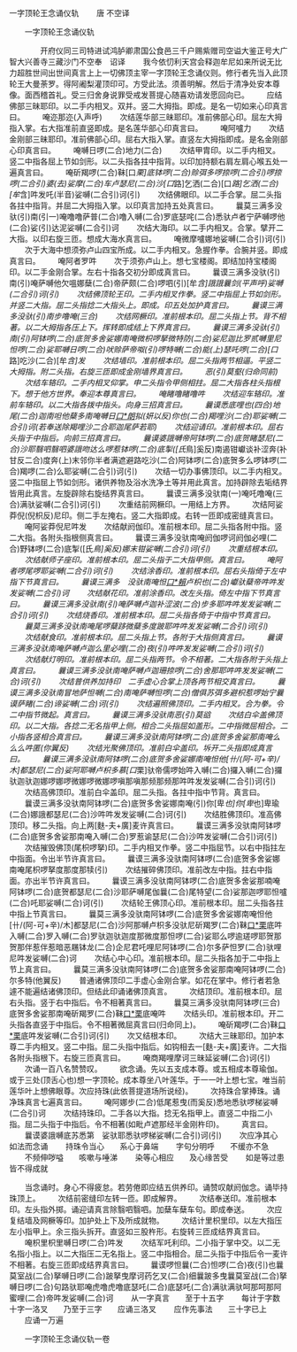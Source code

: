   一字顶轮王念诵仪轨
　　唐 不空译




　　一字顶轮王念诵仪轨

　　　　开府仪同三司特进试鸿胪卿肃国公食邑三千户赐紫赠司空谥大鉴正号大广智大兴善寺三藏沙门不空奉　诏译
　　我今依忉利天宫会释迦牟尼如来所说无比力超胜世间出世间真言上上一切佛顶主宰一字顶轮王念诵仪则。修行者先当入此顶轮王大曼荼罗。得阿阇梨灌顶印可。方受此法。须善明解。然后于清净处安本尊像。面西稽首礼。受三归舍身说罪受戒发菩提心随喜劝请发愿回向已。
　　应结佛部三昧耶印。以二手内相叉。双并。竖二大拇指。即成。是名一切如来心印真言曰。
　　唵迩那迩(入声呼)
　　次结莲华部三昧耶印。准前佛部心印。屈左大拇指入掌。右大指准前直竖即成。是名莲华部心印真言曰。
　　唵阿嚧力
　　次结金刚部三昧耶印。准前佛部心印。屈右大指入掌。直竖左大拇指即成。是名金刚部心印真言曰。
　　唵嚩日啰(二合)地力(二合)
　　次结甲胄印。以二手内相叉。竖二中指各屈上节如剑形。以二头指各拄中指背。以印加持额右肩左肩心喉五处一遍真言曰。
　　唵斫羯啰(二合)靺[口*栗]底钵啰(二合)赊弭多啰捺啰(二合引)啰捺啰(二合引)婆(去)娑摩(二合)车卢瑟尼(二合)沙[口*路]乞洒(二合)[口*路]乞洒(二合)[牟*含]吽发吒(半音)娑嚩(二合引)诃(引)
　　次结佛眼印。以二手合掌。屈二头指各拄中指背。并屈二大拇指入掌。以印真言加持五处真言曰。
　　曩莫三满多没驮(引)南(引一)唵噜噜萨普(二合)噜入嚩(二合)罗底瑟咤(二合)悉驮卢者宁萨嚩啰他(二合)娑(引)达泥娑嚩(二合引)诃
　　次结大海印。以二手内相叉。合掌。擘开二大指。以印右旋三匝。想成大海水真言曰。
　　唵微摩嚧娜地娑嚩(二合引)诃(引)
　　次于大海中想须弥卢山四宝所成。以二手内相叉。急握作拳。合腕并竖。即成真言曰。
　　唵阿者罗吽
　　次于须弥卢山上。想七宝楼阁。即结加持宝楼阁印。以二手金刚合掌。左右十指各交初分即成真言曰。
　　曩谟三满多没驮(引)南(引)唵萨嚩他欠嗢娜蘖(二合)帝萨颇(二合)啰呬(引)[牟*含]誐誐曩剑(平声呼)娑嚩(二合引)诃(引)
　　次结佛顶轮王印。二手内相叉作拳。竖二中指屈上节如剑形。并竖二大指。屈二头指捻二大指头上。即成。印五处加护真言曰。
　　曩谟三满多没驮(引)南步噜唵(三合)
　　次结网橛印。准前根本印。屈二头指上节。背不相著。以二大拇指各压上下。挥转即成结上下界真言曰。
　　曩谟三满多没驮(引)南(引)阿钵啰(二合)底贺多舍娑娜南唵微枳啰拏微特防(二合)娑尼迦比罗贰嚩里尼怛啰(二合)娑耶嚩日啰(二合)吠赊萨帝呶(引)啰特嚩(二合)能(上)瑟吒啰(二合)[口*路]吃沙(二合)[牟*含]发
　　次结墙印。准前根本印。屈二头指两节相逼。平竖二大拇指。附二头指。右旋三匝即成金刚墙界真言曰。
　　恶(引)莫壑(归命同前)
　　次结车辂印。二手内相叉仰掌。申二头指令甲侧相拄。屈二大指各柱头指根下。想于他方世界。奉迎本尊真言曰。
　　唵睹噜睹噜吽
　　次结迎车辂印。准前车辂印。以二大指各拨中指头。向身三招真言曰。
　　曩谟悉底哩也(四合)地尾(二合)迦南呾他蘖多南唵嚩日[口*朗](二合)拟(妍以反)你也(二合)羯哩沙(二合)耶娑嚩(二合引)诃(若奉送除羯哩沙二合耶迦尾萨若耶)
　　次结迎请印。准前根本印。屈右头指于中指后。向前三招真言曰。
　　曩谟婆誐嚩帝阿钵啰(二合)底贺睹瑟尼(二合)沙耶翳呬翳呬婆誐吻达么啰惹钵啰(二合)底掣([氏*鳥]奚反)南遏钳巘谈补涩奔(补甘反二合)度奔(上)末邻你半者满遮避路吃沙(二合)阿钵啰(二合)底贺多么啰钵啰(二合)羯啰(二合)么耶娑嚩(二合引)诃(引)
　　次结一切办事佛顶印。以二手内相叉。竖二中指屈上节如剑形。诸供养物及浴水洗净土等并用此真言。加持辟除去垢结界皆用此真言。左旋辟除右旋结界真言曰。
　　曩谟三满多没驮南(一)唵吒噜唵(三合)满驮娑嚩(二合引)诃(引)
　　次重结前网橛印。一用结上方界。
　　次结阿娑莽倪(倪枳反)尼印。侧二手左掩右。竖二大指即成。右转一匝即成密缝真言曰。
　　唵阿娑莽倪尼吽发
　　次结献阏伽印。准前根本印。屈二头指各附中指。竖二大指。各附头指根侧真言曰。
　　曩谟三满多没驮南唵阏伽啰诃阏伽必哩(二合)野钵啰(二合)底掣([氏*鳥]奚反)娜末钳娑嚩(二合引)诃(引)
　　次重结根本印。
　　次结献师子座印。准前根本印。屈二头指于二大指甲侧。真言曰。
　　唵阿者啰尾啰耶娑嚩(二合引)诃(引)
　　次结涂香印。准前根本印。屈右头指倚于左中指下节真言曰。
　　曩谟三满多　没驮南唵怛[口*賴](二合)卢枳也(二合)巘驮蘖帝吽吽发发娑嚩(二合引)诃
　　次结献花印。准前涂香印。改左头指。倚左中指下节真言曰。
　　曩谟三满多没驮南(引)唵萨嚩卢迦补涩波(二合)步多耶吽吽发发娑嚩(二合引)诃(引)
　　次结烧香印。准前根本印。屈二头指各倚于中指中节真言曰。
　　曩莫三满多没驮南唵尾啰蘖跢微蘖多度跛耶吽吽发发娑嚩(二合引)诃(引)
　　次结献食印。准前根本印。屈二头指上节。各附于大指侧真言曰。
　　曩谟三满多没驮南唵萨嚩卢迦么里必哩(二合)夜(引)吽吽发发娑嚩(二合引)诃(引)
　　次结献灯明印。准前根本印。屈二头指两节。令不相著。二大指各附于头指上真言曰。
　　曩谟三满多没驮南唵萨嚩卢迦珊捺啰(二合)舍那耶吽吽发发娑嚩(二合)诃(引)
　　次结普供养加持印　二手虚心合掌上顶各两节相交真言曰。
　　曩谟三满多没驮南冒地萨怛嚩(二合)南唵萨嚩怛啰(二合)僧俱苏弭多避枳惹啰始宁曩谟萨睹(二合)谛娑嚩(二合)诃(引)
　　次结遍照佛顶印。二手内相叉。合为拳。令二中指节微起。真言曰。
　　曩谟三满多没驮南恶(引)莫谽
　　次结白伞盖佛顶印。以二大指。各捻二无名指甲上侧。相合二头指屈如盖形。二中指微屈相合。二小指各竖相合真言曰。
　　曩谟三满多没驮南阿钵啰(二合)底贺多舍娑那南唵么么么吽匿(你翼反)
　　次结光聚佛顶印。准前白伞盖印。坼开二头指即成真言曰。
　　曩谟三满多没驮南阿钵啰(二合)底贺多舍娑娜南唵怛他[卄/(阿-可+辛)/木]都瑟尼(二合)娑阿耶嚩卢枳多慕[口*栗]驮帝儒啰始吽入嚩(二合)攞入嚩(二合)攞驮迦驮迦娜啰娜啰微娜啰微娜啰嗔那嗔那频那频那吽吽发发娑嚩(二合引)诃(引)
　　次结高佛顶印。准前白伞盖印。屈二头指。各拄中指中节背。真言曰。
　　曩谟三满多没驮南阿钵啰(二合)底贺多舍娑娜南唵(引)你[卑*也]你[卑*也]卑瑜(二合)娜誐都瑟尼(二合)沙吽吽发发娑嚩(二合)诃(引)
　　次结胜佛顶印。准高佛顶印。移二头指。向上两[麩-夫+廣]麦许真言曰。
　　曩谟三满多没驮南阿钵啰(二合)底贺多舍娑那南唵入嚩(二合)罗惹谕瑟尼(二合)沙吽发娑嚩(二合引)诃(引)
　　次结摧毁佛顶(尾枳啰拏)印。二手内相叉作拳。竖二中指屈节。以右中指拄左中指面。令出半节许真言曰。
　　曩谟三满多没驮南阿钵啰(二合)底贺多舍娑娜南唵尾枳啰拏度那度那犊(引)
　　次结摧碎佛顶印。准前改左中指。拄右中指面。亦出半节许真言曰。
　　曩谟三满多没驮南阿钵啰(二合)底贺多舍娑那喃唵阿钵啰(二合)底贺都瑟尼(二合)沙耶萨嚩尾伽曩(二合)尾特望(二合)娑那迦啰耶怛嚧(二合)吒耶娑嚩(二合)诃(引)
　　次结轮王佛顶心印。准前根本印。屈二头指各拄中指上节真言曰。
　　曩莫三满多没驮南阿钵啰(二合)底贺多舍娑娜南唵怛他[卄/(阿-可+辛)/木]都瑟尼(二合)沙阿那嚩卢枳多没驮尼斫羯罗(二合)靺[口*栗](二合)底吽入嚩(二合)罗入嚩(二合)罗驮迦驮迦度那微度那怛啰(二合)娑耶么啰逾瑳啰耶贺那贺那伴惹伴惹暗恶屩钵龙(二合)企尼君吒哩尼阿钵啰(二合)尔多萨怛罗(二合)驮哩尼吽发娑嚩(二合)诃
　　次结心中心印。准前根本印。屈二头指各加于二中指上节上真言曰。
　　曩莫三满多没驮南阿钵啰(二合)底贺多舍娑那南唵阿钵啰(二合)尔多特(他翼反)
　　普通诸佛顶印二手虚心金刚合掌。如花在掌中。修行者若急遽不能遍结诸佛顶印。但结此印诵诸佛顶真言。
　　次结顶印。准前根本印。屈右头指。竖于右中指后。令不相著真言曰。
　　曩莫三满多没驮南阿钵啰(三合)底贺多舍娑那南唵斫羯罗(二合)靺[口*栗](二合)底唵吽
　　次结头印。准前根本印。开二头指各直竖于中指后。令不相著微屈真言曰(归命同上)。
　　唵斫羯啰(二合)靺[口*栗](二合)底吽发娑嚩(二合引)诃(引)
　　次又结根本印。
　　次结大三昧耶印。加护本尊二手内相叉。竖二中指。屈二头指中指后。如钩相去一[麩-夫+廣]麦许。二大指各附头指根下。右旋三匝真言曰。
　　唵商羯哩摩诃三昧延娑嚩(二合)诃(引)
　　次诵一百八名赞赞叹。
　　欲念诵。先以五支成本尊。或五相成本尊瑜伽。或于三处(顶舌心也)想一字顶轮。成本尊坐八叶莲华。于一一叶上想七宝。唯当前莲华叶上想佛眼尊。次应持珠(此依菩提道场所说经)。
　　次持珠合掌捧珠。诵净珠真言七遍真言曰。
　　唵阿娜步(二合)低尾惹曳(而奚反)悉地悉驮啰梯娑嚩(二合引)诃
　　次结持珠印。二手各以大指。捻无名指甲上。直竖二中指二小指。屈二头指于中指后。令不相著(如毗卢遮那经半金刚杵印)。
　　真言曰。
　　曩谟婆誐嚩底苏悉第　娑驮耶悉驮啰梯娑嚩(二合引)诃(引)
　　次应净其心　　如法而念诵
　　持珠令当心　　系心于鼻端
　　字句分明呼　　不缓亦不急
　　不频伸哕嗌　　咳嗽与唾涕
　　染等心相应　　及心缘苦受
　　如是等过患　　皆不得成就

　　当念诵时。身心不得疲怠。若劳倦即应结五供养印。诵赞叹献阏伽念。诵毕持珠顶上。
　　次结前密缝印左转一匝。即成解界。
　　次结奉送印。准前根本印。左头指外掷。诵迎请真言除翳呬翳呬。加蘖车蘖车句。即成奉送。
　　次应复结墙及网橛等印。加护处上下及所成就物。
　　次结计里枳里印。以左大指压左小指甲上。余三指头拆开。直竖如三股杵形。右旋转三匝成结界真言曰。
　　唵枳里枳里嚩日啰(二合)吽发
　　次结军吒利印。二小指于掌中交。以二无名指小指上。以二大指压二无名指上。竖二中指相合。屈二头指于中指后令一麦许不相著。右旋三匝即成结界真言曰。
　　曩谟啰怛曩(二合)怛啰(二合)夜(引)也曩莫室战(二合)拏嚩日啰(二合)跛拏曳摩诃药乞叉(二合)细曩跛多曳曩莫室战(二合)拏嚩日啰(二合)句路驮耶唵虎噜虎噜底瑟吒(二合)底瑟吒(二合)满驮满驮呵那呵那阿蜜哩(二合)帝吽发娑嚩(二合)诃
　　从一字真言　　至于十五字
　　每计于字数　　十字一洛叉　　乃至于三字　　应诵三洛叉
　　应作先事法　　三十字已上
　　应诵一万遍


　　一字顶轮王念诵仪轨一卷


